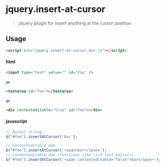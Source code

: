 # jquery.insert-at-cursor

> Jquery plugin for insert anything at the cursor position

## Usage

```html
<script src="jquery.insert-at-cursor.min.js"></script>
```

#### html

``` html
<input type="text" value="" id="foo" />
```
or

``` html
<textarea id="foo"></textarea>
```
or
``` html
<div contenteditable="true" id="foo"></div>
```

#### javascript
```js
// Normal string
$("#foo").insertAtCursor('bar');

// Contenteditable dom
$("#foo").insertAtCursor('<span>bar</span>');
// Contenteditable dom (functions like rich text editors)
$("#foo").insertAtCursor('<span contenteditable="false">bar</span>');
```
